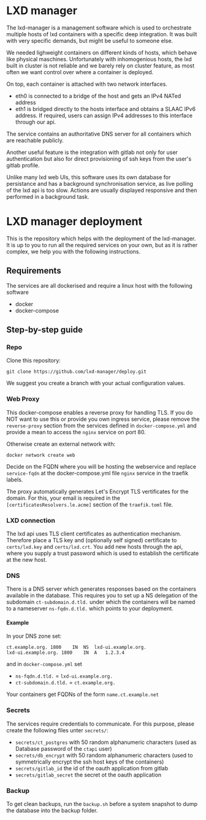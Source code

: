 # LXD manager
The lxd-manager is a management software which is used to orchestrate multiple hosts of lxd containers with a specific deep integration. It was built with very specific demands, but might be useful to someone else.

We needed lighweight containers on different kinds of hosts, which behave like physical maschines. Unfortunately with inhomogenious hosts, the lxd built in cluster is not reliable and we barely rely on cluster feature, as most often we want control over where a container is deployed.

On top, each container is attached with two network interfaces.
- eth0 is connected to a bridge of the host and gets an IPv4 NATed address
- eth1 is bridged directly to the hosts interface and obtains a SLAAC IPv6 address. If required, users can assign IPv4 addresses to this interface through our api.

The service contains an authoritative DNS server for all containers which are reachable publicly.

Another useful feature is the integration with gitlab not only for user authentication but also for direct provisioning of ssh keys from the user's gitlab profile.

Unlike many lxd web UIs, this software uses its own database for persistance and has a background synchronisation service, as live polling of the lxd api is too slow. Actions are usually displayed responsive and then performed in a background task.

# LXD manager deployment

This is the repository which helps with the deployment of the lxd-manager. It is up to you to run all the required services on your own, but as it is rather complex, we help you with the following instructions.

## Requirements

The services are all dockerised and require a linux host with the following software

- docker
- docker-compose

## Step-by-step guide

### Repo

Clone this repository:

    git clone https://github.com/lxd-manager/deploy.git

We suggest you create a branch with your actual configuration values.

### Web Proxy

This docker-compose enables a reverse proxy for handling TLS. If you do NOT want to use this or provide you own ingress service, please remove the `reverse-proxy` section from the services defined in `docker-compose.yml` and provide a mean to access the `nginx` service on port 80.

Otherwise create an external network with:

    docker network create web

Decide on the FQDN where you will be hosting the webservice and replace `service-fqdn` at the docker-compose.yml file `nginx` service in the traefik labels.

The proxy automatically generates Let's Encrypt TLS vertificates for the domain. For this, your email is required in the  `[certificatesResolvers.le.acme]` section of the `traefik.toml` file.

### LXD connection

The lxd api uses TLS client certificates as authentication mechanism. Therefore place a TLS key and (optionally self signed) certificate to `certs/lxd.key` and `certs/lxd.crt`.
You add new hosts through the api, where you supply a trust password which is used to establish the certificate at the new host.

### DNS

There is a DNS server which generates responses based on the containers available in the database. This requires you to set up a NS delegation of the subdomain `ct-subdomain.d.tld.` under which the containers will be named to a nameserver `ns-fqdn.d.tld.` which points to your deployment.

#### Example

In your DNS zone set:

    ct.example.org. 1800	IN	NS	lxd-ui.example.org.
    lxd-ui.example.org. 1800	IN	A	1.2.3.4

and in `docker-compose.yml` set
- `ns-fqdn.d.tld.` = `lxd-ui.example.org.`
- `ct-subdomain.d.tld.` = `ct.example.org.`

Your containers get FQDNs of the form `name.ct.example.net`

### Secrets

The services require credentials to communicate. For this purpose, please create the following files unter `secrets/`:
- `secrets/ct_postgres` with 50 random alphanumeric characters (used as Database password of the `ctapi` user)
- `secrets/db_encrypt` with 50 random alphanumeric characters (used to symmetrically encrypt the ssh host keys of the containers)
- `secrets/gitlab_id` the id of the oauth application from gitlab
- `secrets/gitlab_secret` the secret ot the oauth application

### Backup

To get clean backups, run the `backup.sh` before a system snapshot to dump the database into the backup folder.